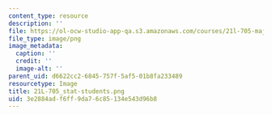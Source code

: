 ```yaml
---
content_type: resource
description: ''
file: https://ol-ocw-studio-app-qa.s3.amazonaws.com/courses/21l-705-major-authors-old-english-and-beowulf-spring-2014/3e2884adf6ff9da76c85134e543d96b8_21L-705_stat-students.png
file_type: image/png
image_metadata:
  caption: ''
  credit: ''
  image-alt: ''
parent_uid: d6622cc2-6845-757f-5af5-01b8fa233489
resourcetype: Image
title: 21L-705_stat-students.png
uid: 3e2884ad-f6ff-9da7-6c85-134e543d96b8
---
```

